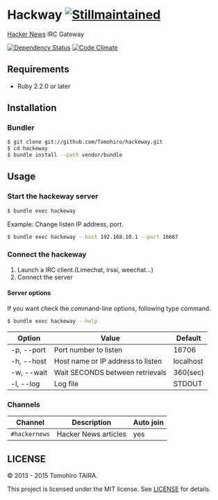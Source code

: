 Hackway [![Stillmaintained](http://stillmaintained.com/Tomohiro/hackway.png)](http://stillmaintained.com/Tomohiro/hackway)
================================================================================

[Hacker News](http://news.ycombinator.com/news) IRC Gateway


[![Dependency Status](https://gemnasium.com/Tomohiro/hackway.png)](https://gemnasium.com/Tomohiro/hackway)
[![Code Climate](https://codeclimate.com/github/Tomohiro/hackway.png)](https://codeclimate.com/github/Tomohiro/hackway)


Requirements
-------------------------------------------------------------------------------

- Ruby 2.2.0 or later


Installation
--------------------------------------------------------------------------------

### Bundler

```sh
$ git clone git://github.com/Tomohiro/hackeway.git
$ cd hackeway
$ bundle install --path vendor/bundle
```


Usage
--------------------------------------------------------------------------------

### Start the hackeway server

```sh
$ bundle exec hackeway
```

Example: Change listen IP address, port.

```sh
$ bundle exec hackeway --host 192.168.10.1 --port 16667
```


### Connect the hackeway

1. Launch a IRC client.(Limechat, irssi, weechat...)
2. Connect the server


#### Server options

If you want check the command-line options, following type command.

```sh
$ bundle exec hackeway --help
```

Option       | Value                              | Default
-----------  | ---------------------------------- | ----------
-p, --port   | Port number to listen              | 16706
-h, --host   | Host name or IP address to listen  | localhost
-w, --wait   | Wait SECONDS between retrievals    | 360(sec)
-l, --log    | Log file                           | STDOUT



### Channels

Channel       | Description          | Auto join
------------- | -------------------- | ---------
`#hackernews` | Hacker News articles | yes


LICENSE
--------------------------------------------------------------------------------

&copy; 2013 - 2015 Tomohiro TAIRA.

This project is licensed under the MIT license. See [LICENSE](LICENSE) for details.

